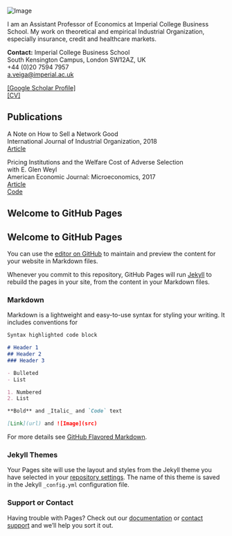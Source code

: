 ![Image](https://www.dropbox.com/s/1pmhd1907dtlg7m/website_photo.jpeg?dl=0)

I am an Assistant Professor of Economics at Imperial College Business School. My work on theoretical and empirical Industrial Organization, especially insurance, credit and healthcare markets.

**Contact:**
Imperial College Business School  
South Kensington Campus, London SW12AZ, UK  
+44 (0)20 7594 7957    
a.veiga@imperial.ac.uk 

[[Google Scholar Profile]](https://scholar.google.com/citations?user=C-gmx8QAAAAJ&hl=en)  
[[CV]](https://www.dropbox.com/s/dbcryohnz4sh8r1/Veiga_CV.pdf?dl=0)



## Publications

A Note on How to Sell a Network Good  
International Journal of Industrial Organization, 2018  
[Article](https://www.sciencedirect.com/science/article/pii/S0167718718300195)

Pricing Institutions and the Welfare Cost of Adverse Selection  
with E. Glen Weyl  
American Economic Journal: Microeconomics, 2017  
[Article](https://www.aeaweb.org/articles?id=10.1257/mic.20150295)  
[Code](https://www.dropbox.com/s/m7zeg4cqwpxd669/AEJ2017_code.zip?dl=0)  




## Welcome to GitHub Pages





## Welcome to GitHub Pages

You can use the [editor on GitHub](https://github.com/andreveiga2/andreveiga.github.io/edit/master/index.md) to maintain and preview the content for your website in Markdown files.

Whenever you commit to this repository, GitHub Pages will run [Jekyll](https://jekyllrb.com/) to rebuild the pages in your site, from the content in your Markdown files.

### Markdown

Markdown is a lightweight and easy-to-use syntax for styling your writing. It includes conventions for

```markdown
Syntax highlighted code block

# Header 1
## Header 2
### Header 3

- Bulleted
- List

1. Numbered
2. List

**Bold** and _Italic_ and `Code` text

[Link](url) and ![Image](src)
```

For more details see [GitHub Flavored Markdown](https://guides.github.com/features/mastering-markdown/).

### Jekyll Themes

Your Pages site will use the layout and styles from the Jekyll theme you have selected in your [repository settings](https://github.com/andreveiga2/andreveiga.github.io/settings). The name of this theme is saved in the Jekyll `_config.yml` configuration file.

### Support or Contact

Having trouble with Pages? Check out our [documentation](https://help.github.com/categories/github-pages-basics/) or [contact support](https://github.com/contact) and we’ll help you sort it out.
